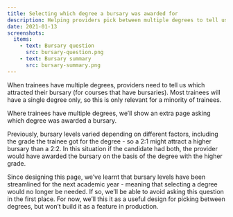 ```yaml
---
title: Selecting which degree a bursary was awarded for
description: Helping providers pick between multiple degrees to tell us which one attacted a bursary
date: 2021-01-13
screenshots:
  items:
    - text: Bursary question
      src: bursary-question.png
    - text: Bursary summary
      src: bursary-summary.png
---
```


When trainees have multiple degrees, providers need to tell us which attracted their bursary (for courses that have bursaries). Most trainees will have a single degree only, so this is only relevant for a minority of trainees.

Where trainees have multiple degrees, we’ll show an extra page asking which degree was awarded a bursary.

Previously, bursary levels varied depending on different factors, including the grade the trainee got for the degree - so a 2:1 might attract a higher bursary than a 2:2. In this situation if the candidate had both, the provider would have awarded the bursary on the basis of the degree with the higher grade.

Since designing this page, we’ve learnt that bursary levels have been streamlined for the next academic year - meaning that selecting a degree would no longer be needed. If so, we’ll be able to avoid asking this question in the first place. For now, we’ll this it as a useful design for picking between degrees, but won’t build it as a feature in production.
